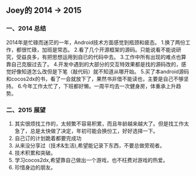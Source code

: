 Joey的 2014 -> 2015
--------------

### 一、2014 总结

2014年是忙碌而迷茫的一年，Android技术方面感觉到瓶颈和疲态。
1.换了两份工作，都很忙碌，加班是常态。
2.看了几个开源框架的源码。只能说看不能说研究，受益良多，有把思想运用到自已的代码中去。
3.工作中所有出现的难点也算靠自己克服过去了。
4.开发中遇到的大部分的交互特效果都是找的源码改的，感觉好像知道怎么改但是下笔（敲代码）就不知道从哪开始。
5.买了本android源码和cocos2dx的书，看了一会就放下了，果然书非借不能读也，主要是自己不够坚持。
6.今年工作太忙了，下班都好懒。一周平均去一次健身房，体重承上升趋势。




### 二、2015 展望
1. 其实很烦找工作的，太频繁不容易积累，而且年龄越来越大了。但是找工作太急了，总是太快做了决定，年初可能会换份工，好好选择一下。
2. 自己订的计划跪着都要完成功
3. 从来没分享过（技术&生活),希望能记录下东西，不要总做旁观者。
4. 技术积累和突破。
5. 学习cocos2dx,希望靠自己做出一个游戏，也不枉费对游戏的热爱。
6. 珍惜身边的朋友。

